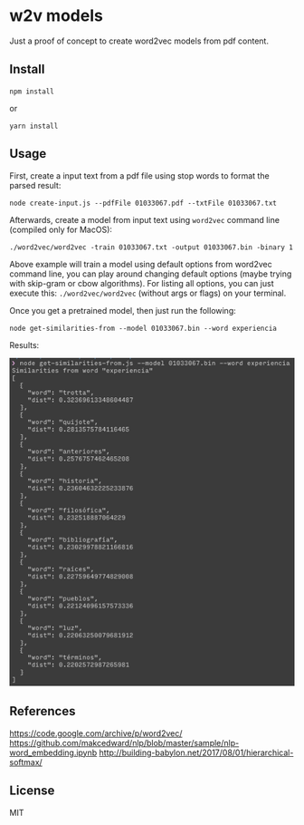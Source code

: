 # w2v models

Just a proof of concept to create word2vec models from pdf content.

## Install

```
npm install
```

or

```
yarn install
```

## Usage

First, create a input text from a pdf file using stop words to format the parsed result:

```
node create-input.js --pdfFile 01033067.pdf --txtFile 01033067.txt
```

Afterwards, create a model from input text using `word2vec` command line (compiled only for MacOS):

```
./word2vec/word2vec -train 01033067.txt -output 01033067.bin -binary 1
```

Above example will train a model using default options from word2vec command line, you can play around changing default options (maybe trying with skip-gram or cbow algorithms). For listing all options, you can just execute this: `./word2vec/word2vec` (without args or flags) on your terminal.

Once you get a pretrained model, then just run the following:

```
node get-similarities-from --model 01033067.bin --word experiencia
```

Results:

![](sample.png?raw=true)

## References

https://code.google.com/archive/p/word2vec/
https://github.com/makcedward/nlp/blob/master/sample/nlp-word_embedding.ipynb
http://building-babylon.net/2017/08/01/hierarchical-softmax/

## License

MIT
